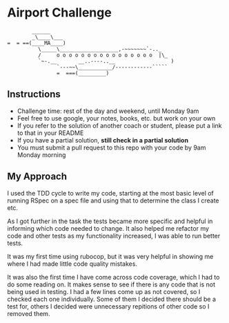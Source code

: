 Airport Challenge
=================

```
        ______
        _\____\___
=  = ==(____MA____)
          \_____\___________________,-~~~~~~~`-.._
          /     o o o o o o o o o o o o o o o o  |\_
          `~-.__       __..----..__                  )
                `---~~\___________/------------`````
                =  ===(_________)

```

Instructions
---------

* Challenge time: rest of the day and weekend, until Monday 9am
* Feel free to use google, your notes, books, etc. but work on your own
* If you refer to the solution of another coach or student, please put a link to that in your README
* If you have a partial solution, **still check in a partial solution**
* You must submit a pull request to this repo with your code by 9am Monday morning

My Approach
-------
I used the TDD cycle to write my code, starting at the most basic level of running RSpec on a spec file and using that to determine the class I create etc.

As I got further in the task the tests became more specific and helpful in informing which code needed to change. It also helped me refactor my code and other tests as my functionality increased, I was able to run better tests.

It was my first time using rubocop, but it was very helpful in showing me where I had made little code quality mistakes.

It was also the first time I have come across code coverage, which I had to do some reading on. It makes sense to see if there is any code that is not being used in testing. I had a few lines come up as not covered, so I checked each one individually. Some of them I decided there should be a test for, others I decided were unnecessary repitions of other code so I removed them.
